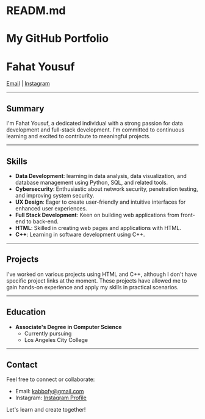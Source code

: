# READM.md
# My GitHub Portfolio
# Fahat Yousuf

[Email](mailto:kabbofy@gmail.com) | [Instagram](https://instagram.com/kabbo.f.y?igshid=YzAwZjE1ZTI0Zg==)

---

## Summary

I'm Fahat Yousuf, a dedicated individual with a strong passion for data development and full-stack development. I'm committed to continuous learning and excited to contribute to meaningful projects.

---

## Skills

- **Data Development**: learning in data analysis, data visualization, and database management using Python, SQL, and related tools.
- **Cybersecurity**: Enthusiastic about network security, penetration testing, and improving system security.
- **UX Design**: Eager to create user-friendly and intuitive interfaces for enhanced user experiences.
- **Full Stack Development**: Keen on building web applications from front-end to back-end.
- **HTML**: Skilled in creating web pages and applications with HTML.
- **C++**: Learning in software development using C++.

---

## Projects

I've worked on various projects using HTML and C++, although I don't have specific project links at the moment. These projects have allowed me to gain hands-on experience and apply my skills in practical scenarios.

---

## Education

- **Associate's Degree in Computer Science**
  - Currently pursuing
  - Los Angeles City College

---

## Contact

Feel free to connect or collaborate:
- Email: [kabbofy@gmail.com](mailto:kabbofy@gmail.com)
- Instagram: [Instagram Profile](https://instagram.com/kabbo.f.y?igshid=YzAwZjE1ZTI0Zg==)

Let's learn and create together!
